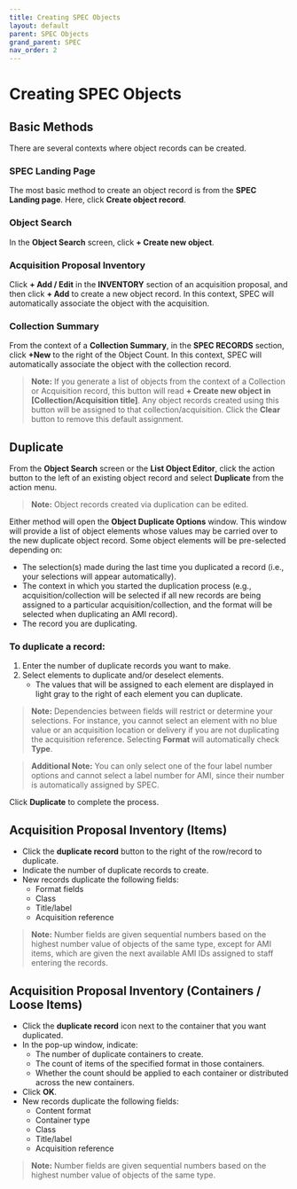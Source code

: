 ```yaml
---
title: Creating SPEC Objects
layout: default
parent: SPEC Objects
grand_parent: SPEC
nav_order: 2
---
```


# Creating SPEC Objects

## Basic Methods

There are several contexts where object records can be created.

### SPEC Landing Page
The most basic method to create an object record is from the **SPEC Landing page**. Here, click **Create object record**.

### Object Search
In the **Object Search** screen, click **+ Create new object**.

### Acquisition Proposal Inventory
Click **+ Add / Edit** in the **INVENTORY** section of an acquisition proposal, and then click **+ Add** to create a new object record. In this context, SPEC will automatically associate the object with the acquisition.

### Collection Summary
From the context of a **Collection Summary**, in the **SPEC RECORDS** section, click **+New** to the right of the Object Count. In this context, SPEC will automatically associate the object with the collection record.

> **Note:** If you generate a list of objects from the context of a Collection or Acquisition record, this button will read **+ Create new object in [Collection/Acquisition title]**. Any object records created using this button will be assigned to that collection/acquisition. Click the **Clear** button to remove this default assignment.

## Duplicate

From the **Object Search** screen or the **List Object Editor**, click the action button to the left of an existing object record and select **Duplicate** from the action menu.  
   
> **Note:** Object records created via duplication can be edited.

Either method will open the **Object Duplicate Options** window. This window will provide a list of object elements whose values may be carried over to the new duplicate object record. Some object elements will be pre-selected depending on:

- The selection(s) made during the last time you duplicated a record (i.e., your selections will appear automatically).
- The context in which you started the duplication process (e.g., acquisition/collection will be selected if all new records are being assigned to a particular acquisition/collection, and the format will be selected when duplicating an AMI record).
- The record you are duplicating.

### To duplicate a record:

1. Enter the number of duplicate records you want to make.
2. Select elements to duplicate and/or deselect elements.
   - The values that will be assigned to each element are displayed in light gray to the right of each element you can duplicate.
   
> **Note:** Dependencies between fields will restrict or determine your selections. For instance, you cannot select an element with no blue value or an acquisition location or delivery if you are not duplicating the acquisition reference. Selecting **Format** will automatically check **Type**.

> **Additional Note:** You can only select one of the four label number options and cannot select a label number for AMI, since their number is automatically assigned by SPEC.

Click **Duplicate** to complete the process.

## Acquisition Proposal Inventory (Items)

- Click the **duplicate record** button to the right of the row/record to duplicate.
- Indicate the number of duplicate records to create.
- New records duplicate the following fields:
  - Format fields
  - Class
  - Title/label
  - Acquisition reference

> **Note:** Number fields are given sequential numbers based on the highest number value of objects of the same type, except for AMI items, which are given the next available AMI IDs assigned to staff entering the records.

## Acquisition Proposal Inventory (Containers / Loose Items)

- Click the **duplicate record** icon next to the container that you want duplicated.
- In the pop-up window, indicate:
  - The number of duplicate containers to create.
  - The count of items of the specified format in those containers.
  - Whether the count should be applied to each container or distributed across the new containers.
- Click **OK**.
- New records duplicate the following fields:
  - Content format
  - Container type
  - Class
  - Title/label
  - Acquisition reference

> **Note:** Number fields are given sequential numbers based on the highest number value of objects of the same type.